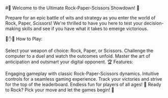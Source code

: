 #🌟 Welcome to the Ultimate Rock-Paper-Scissors Showdown! 🌟

Prepare for an epic battle of wits and strategy as you enter the world of Rock, Paper, Scissors! We're thrilled to have you here to test your decision-making skills and see if you have what it takes to emerge victorious.

🤜✋🤛 How to Play:

Select your weapon of choice: Rock, Paper, or Scissors.
Challenge the computer to a duel and watch the outcomes unfold.
Master the art of anticipation and outsmart your digital opponent.
🏆 Features:

Engaging gameplay with classic Rock-Paper-Scissors dynamics.
Intuitive controls for a seamless gaming experience.
Track your victories and strive for the top of the leaderboard.
Endless fun for players of all ages!
🚀 Ready to Rock? Pick your move and let the games begin! 🚀
